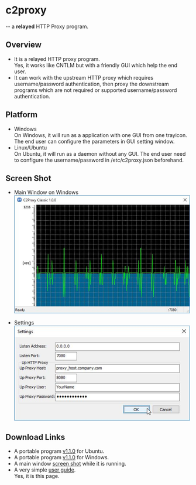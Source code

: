 <!--
This is a comment

A line break can be done with 2 spaces followed by 1 return.
-->

c2proxy
=======
-- a __relayed__ HTTP Proxy program.


Overview
--------

* It is a relayed HTTP proxy program.  
  Yes, it works like CNTLM but with a friendly GUI which help the end user.  
* It can work with the upstream HTTP proxy which requires username/password authentication, then proxy the downstream programs which are not required or supported username/password authentication.

Platform
--------

* Windows  
On Windows, it will run as a application with one GUI from one trayicon.
The end user can configure the parameters in GUI setting window.
* Linux/Ubuntu  
On Ubuntu, it will run as a daemon without any GUI.
The end user need to configure the username/password in /etc/c2proxy.json beforehand.

Screen Shot
-----------

* Main Window on Windows  
![Screen Shot](./c2proxy_main.jpg "How it is running and showing ...")
  
* Settings  
![Screen Shot](./c2proxy_settings.jpg "You can configure your upstream HTTP_PROXY and its username/password.")


Download Links
--------------

* A portable program [v1.1.0](./c2proxy_1.1.0_ubuntu.7z) for Ubuntu.
* A portable program [v1.1.0](./c2proxy_1.1.0_win.7z) for Windows.
* A main window [screen shot](./c2proxy_main.jpg) while it is running.
* A very simple [user guide](./Readme.md).  
Yes, it is this page.
